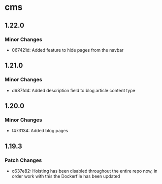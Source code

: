 # cms

## 1.22.0

### Minor Changes

- 067421d: Added feature to hide pages from the navbar

## 1.21.0

### Minor Changes

- d687fd4: Added description field to blog article content type

## 1.20.0

### Minor Changes

- f473134: Added blog pages

## 1.19.3

### Patch Changes

- c637e82: Hoisting has been disabled throughout the entire repo now, in order work with this the Dockerfile has been updated
